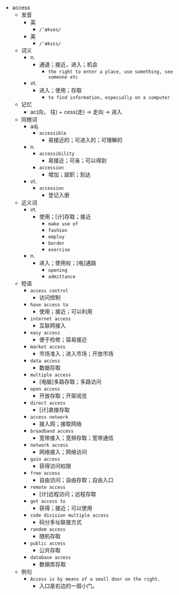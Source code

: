 - access
  - 发音
    - 英
      - `/'ækses/`
    - 美
      - `/'æksɛs/`
  - 词义
    - n.
      - 通道；接近，进入；机会
        - `the right to enter a place, use something, see someone etc`
    - vt.
      - 进入；使用；存取
        - `to find information, especially on a computer`
  - 记忆
    - ac(向， 往) + cess(走) → 走向 → 进入
  - 同根词
    - adj.
      - `accessible`
        - 易接近的；可进入的；可理解的
    - n.
      - `accessibility`
        - 易接近；可亲；可以得到
      - `accession`
        - 增加；就职；到达
    - vt.
      - `accession`
        - 登记入册
  - 近义词
    - vt.
      - 使用；[计]存取；接近
        - `make use of`
        - `fashion`
        - `employ`
        - `border`
        - `exercise`
    - n.
      - 进入；使用权；[电]通路
        - `opening`
        - `admittance`
  - 短语
    - `access control`
      - 访问控制 
    - `have access to`
      - 使用；接近；可以利用 
    - `internet access`
      - 互联网接入 
    - `easy access`
      - 便于检修；容易接近 
    - `market access`
      - 市场准入；进入市场；开放市场 
    - `data access`
      - 数据存取 
    - `multiple access`
      - [电脑]多路存取；多路访问 
    - `open access`
      - 开放存取；开架阅览 
    - `direct access`
      - [计]直接存取 
    - `access network`
      - 接入网；接取网络 
    - `broadband access`
      - 宽带接入；宽频存取；宽带通信 
    - `network access`
      - 网络接入；网络访问 
    - `gain access`
      - 获得访问权限 
    - `free access`
      - 自由访问；自由存取；自由入口 
    - `remote access`
      - [计]远程访问；远程存取 
    - `get access to`
      - 获得；接近；可以使用 
    - `code division multiple access`
      - 码分多址联接方式 
    - `random access`
      - 随机存取 
    - `public access`
      - 公共存取 
    - `database access`
      - 数据库存取 
  - 例句
    - `Access is by means of a small door on the right.`
      - 入口是右边的一扇小门。

